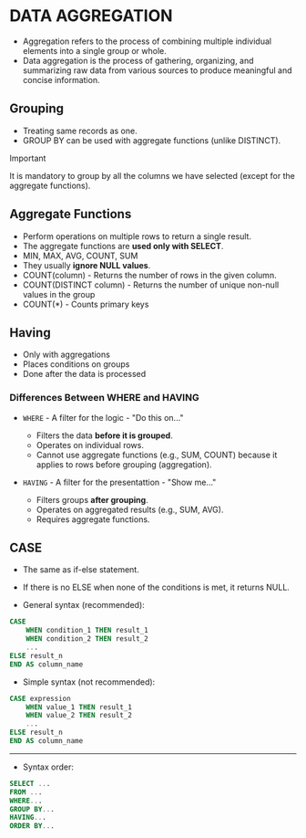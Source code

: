 # DATA AGGREGATION

-   Aggregation refers to the process of combining multiple individual elements into a single group or whole.
-   Data aggregation is the process of gathering, organizing, and summarizing raw data from various sources to produce meaningful and concise information.

## Grouping

-   Treating same records as one.
-   GROUP BY can be used with aggregate functions (unlike DISTINCT).
> [!IMPORTANT]  
> It is mandatory to group by all the columns we have selected (except for the aggregate functions).

## Aggregate Functions

-   Perform operations on multiple rows to return a single result.
-   The aggregate functions are **used only with SELECT**.
-   MIN, MAX, AVG, COUNT, SUM
-   They usually **ignore NULL values**.
-   COUNT(column) - Returns the number of rows in the given column.
-   COUNT(DISTINCT column) - Returns the number of unique non-null values in the group
-   COUNT(\*) - Counts primary keys

## Having

-   Only with aggregations
-   Places conditions on groups
-   Done after the data is processed

### Differences Between WHERE and HAVING

-   `WHERE` - A filter for the logic - "Do this on..."

    -   Filters the data **before it is grouped**.
    -   Operates on individual rows.
    -   Cannot use aggregate functions (e.g., SUM, COUNT) because it applies to rows before grouping (aggregation).

-   `HAVING` - A filter for the presentattion - "Show me..."
    -   Filters groups **after grouping**.
    -   Operates on aggregated results (e.g., SUM, AVG).
    -   Requires aggregate functions.

## CASE

-   The same as if-else statement.
-   If there is no ELSE when none of the conditions is met, it returns NULL.

-   General syntax (recommended):

```sql
CASE
    WHEN condition_1 THEN result_1
    WHEN condition_2 THEN result_2
    ...
ELSE result_n
END AS column_name
```

-   Simple syntax (not recommended):

```sql
CASE expression
    WHEN value_1 THEN result_1
    WHEN value_2 THEN result_2
    ...
ELSE result_n
END AS column_name
```

---

-   Syntax order:

```sql
SELECT ...
FROM ...
WHERE...
GROUP BY...
HAVING...
ORDER BY...
```

